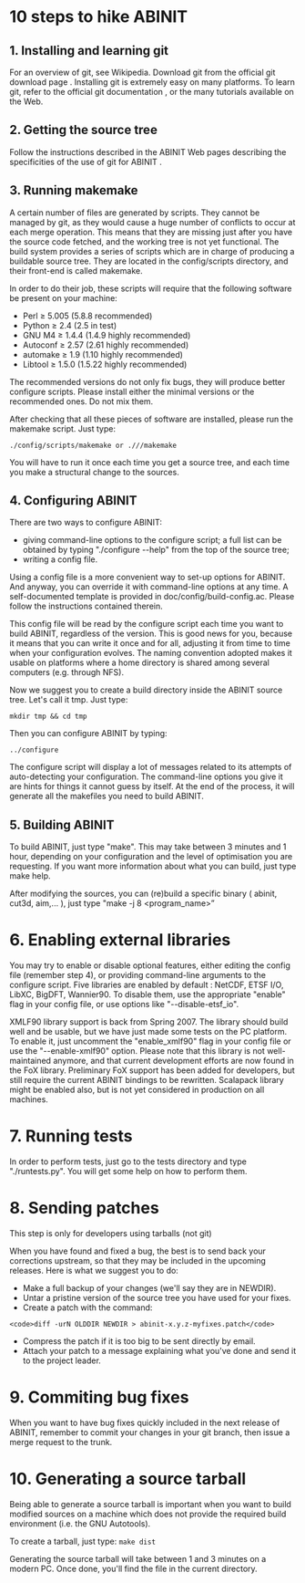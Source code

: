 # 10 steps to hike ABINIT 

## 1. Installing and learning git 

For an overview of git, see Wikipedia. Download git from the official git download page .  Installing git is extremely easy on many platforms. To learn git, refer to the official git documentation , or the many tutorials available on the Web.

## 2. Getting the source tree 

Follow the instructions described in the ABINIT Web pages describing the specificities of the use of git for ABINIT .

## 3. Running makemake 

A certain number of files are generated by scripts. They cannot be managed by git, as they would cause a huge number of conflicts to occur at each merge operation. This means that they are missing just after you have the source code fetched, and the working tree is not yet functional. The build system provides a series of scripts which are in charge of producing a buildable source tree. They are located in the config/scripts directory, and their front-end is called makemake.

In order to do their job, these scripts will require that the following software be present on your machine:

  *  Perl ≥ 5.005 (5.8.8 recommended)
  *  Python ≥ 2.4 (2.5 in test)
  *  GNU M4 ≥ 1.4.4 (1.4.9 highly recommended)
  *  Autoconf ≥ 2.57 (2.61 highly recommended)
  *  automake ≥ 1.9 (1.10 highly recommended)
  *  Libtool ≥ 1.5.0 (1.5.22 highly recommended)

The recommended versions do not only fix bugs, they will produce better configure scripts. Please install either the minimal versions or the recommended ones. Do not mix them.

After checking that all these pieces of software are installed, please run the makemake script. Just type:

<code>./config/scripts/makemake
or 
./*/*/makemake</code>

You will have to run it once each time you get a source tree, and each time you make a structural change to the sources.

 
## 4. Configuring ABINIT 


There are two ways to configure ABINIT:

  *  giving command-line options to the configure script; a full list can be obtained by typing "./configure --help" from the top of the source tree;
  *  writing a config file.

Using a config file is a more convenient way to set-up options for ABINIT. And anyway, you can override it with command-line options at any time. A self-documented template is provided in doc/config/build-config.ac. Please follow the instructions contained therein.

This config file will be read by the configure script each time you want to build ABINIT, regardless of the version. This is good news for you, because it means that you can write it once and for all, adjusting it from time to time when your configuration evolves. The naming convention adopted makes it usable on platforms where a home directory is shared among several computers (e.g. through NFS).

Now we suggest you to create a build directory inside the ABINIT source tree. Let's call it tmp. Just type:

<code>mkdir tmp && cd tmp</code>

Then you can configure ABINIT by typing:

<code>../configure</code>

The configure script will display a lot of messages related to its attempts of auto-detecting your configuration. The command-line options you give it are hints for things it cannot guess by itself. At the end of the process, it will generate all the makefiles you need to build ABINIT.

 
## 5. Building ABINIT 

To build ABINIT, just type "make". This may take between 3 minutes and 1 hour, depending on your configuration and the level of optimisation you are requesting. If you want more information about what you can build, just type make help.

After modifying the sources, you can (re)build a specific binary ( abinit, cut3d, aim,... ), just type "make -j 8 <program_name>”


# 6. Enabling external libraries 

You may try to enable or disable optional features, either editing the config file (remember step 4), or providing command-line arguments to the configure script. Five libraries are enabled by default : NetCDF, ETSF I/O, LibXC, BigDFT, Wannier90. To disable them, use the appropriate "enable" flag in your config file, or use options like "--disable-etsf_io".

XMLF90 library support is back from Spring 2007. The library should build well and be usable, but we have just made some tests on the PC platform. To enable it, just uncomment the "enable_xmlf90" flag in your config file or use the "--enable-xmlf90" option. Please note that this library is not well-maintained anymore, and that current development efforts are now found in the FoX library. Preliminary FoX support has been added for developers, but still require the current ABINIT bindings to be rewritten. Scalapack library might be enabled also, but is not yet considered in production on all machines.

# 7. Running tests 

In order to perform tests, just go to the tests directory and type "./runtests.py". You will get some help on how to perform them.

# 8. Sending patches 

This step is only for developers using tarballs (not git)

When you have found and fixed a bug, the best is to send back your corrections upstream, so that they may be included in the upcoming releases. Here is what we suggest you to do:

  -  Make a full backup of your changes (we'll say they are in NEWDIR).
  -  Untar a pristine version of the source tree you have used for your fixes.
  -  Create a patch with the command:

    <code>diff -urN OLDDIR NEWDIR > abinit-x.y.z-myfixes.patch</code>

  -  Compress the patch if it is too big to be sent directly by email.
  -  Attach your patch to a message explaining what you've done and send it to the project leader.

# 9. Commiting bug fixes 

When you want to have bug fixes quickly included in the next release of ABINIT, remember to commit your changes in your git branch, then issue a merge request to the trunk.

# 10. Generating a source tarball 

Being able to generate a source tarball is important when you want to build modified sources on a machine which does not provide the required build environment (i.e. the GNU Autotools).

To create a tarball, just type: <code>make dist</code>

Generating the source tarball will take between 1 and 3 minutes on a modern PC. Once done, you'll find the file in the current directory.
